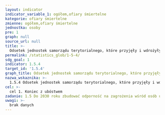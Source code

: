 ```yaml
---
layout: indicator
indicator_variable_1: ogółem,ofiary śmiertelne
kategorie: ofiary śmiertelne
zmienne: ogółem,ofiary śmiertelne
jednostka: osoby
pre: 1
graph: null
source_url: null
title: >-
  Odsetek jednostek samorządu terytorialnego, które przyjęły i wdrożyły lokalne strategie redukcji ryzyka klęsk żywiołowych zgodne z krajową strategią redukcji ryzyka klęsk żywiołowych
permalink: /statistics_glob/1-5-4/
sdg_goal: 1
indicator: 1.5.4
target_id: '1.5.4'
graph_title: Odsetek jednostek samorządu terytorialnego, które przyjęły i wdrożyły lokalne strategie redukcji ryzyka klęsk żywiołowych zgodne z krajową strategią redukcji ryzyka klęsk żywiołowych
nazwa_wskaznika: >-
  1.5.4 Odsetek jednostek samorządu terytorialnego, które przyjęły i wdrożyły lokalne strategie redukcji ryzyka klęsk żywiołowych zgodne z krajową strategią redukcji ryzyka klęsk żywiołowych
cel: >-
  cel 1. Koniec z ubóstwem
zadanie: 1.5 Do 2030 roku zbudować odporność na zagrożenia wśród osób ubogich i narażonych na zagrożenia, zmniejszyć ich podatność na zagrożenia i bezbronność wobec ekstremalnych zjawisk klimatycznych oraz innych wstrząsów gospodarczych, społecznych i środowiskowych, a także katastrof naturalnych
uwagi: >-
  brak danych
---
```

